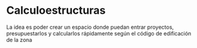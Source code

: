# Calculoestructuras
La idea es poder crear un espacio donde puedan entrar proyectos, presupuestarlos y calcularlos rápidamente según el código de edificación de la zona
